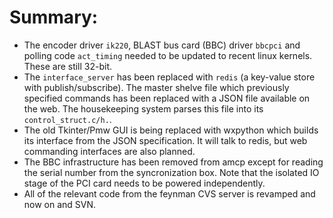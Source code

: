 Summary:
========

* The encoder driver `ik220`, BLAST bus card (BBC) driver `bbcpci` and polling code `act_timing` needed to be updated to recent linux kernels. These are still 32-bit.
* The `interface_server` has been replaced with `redis` (a key-value store with publish/subscribe). The master shelve file which previously specified commands has been replaced with a JSON file available on the web. The housekeeping system parses this file into its `control_struct.c/h.`.
* The old Tkinter/Pmw GUI is being replaced with wxpython which builds its interface from the JSON specification. It will talk to redis, but web commanding interfaces are also planned.
* The BBC infrastructure has been removed from amcp except for reading the serial number from the syncronization box. Note that the isolated IO stage of the PCI card needs to be powered independently.
* All of the relevant code from the feynman CVS server is revamped and now on and SVN.
